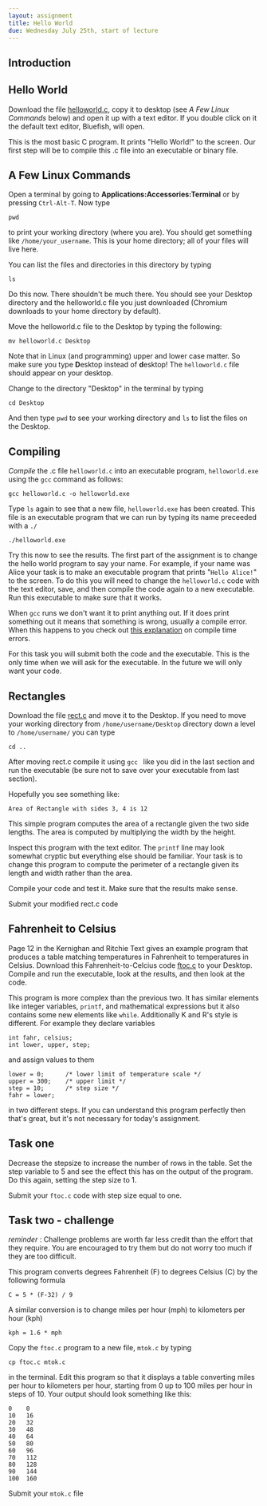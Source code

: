 ```yaml
---
layout: assignment 
title: Hello World 
due: Wednesday July 25th, start of lecture
---
```


Introduction
------------


Hello World
-----------

Download the file [helloworld.c](helloworld.c), copy it to desktop (see *A Few
Linux Commands* below) and open it up with a text editor. If you double click on it the default text editor, Bluefish, will open. 

This is the most basic C program. It prints "Hello World!" to the screen. Our first step will be to compile this .c file into an executable or binary file. 

A Few Linux Commands 
--------------------

Open a terminal by going to **Applications:Accessories:Terminal** or by
pressing `Ctrl-Alt-T`. Now type

    pwd

to print your working directory (where you are). You should get something like
`/home/your_username`. This is your home directory; all of your files will
live here. 

You can list the files and directories in this directory by typing 
    
    ls
    
Do this now. There shouldn't be much there. You should see your Desktop directory and the helloworld.c file you just downloaded (Chromium downloads to your home directory by default). 

Move the helloworld.c file to the Desktop by typing the following:

    mv helloworld.c Desktop

Note that in Linux (and programming) upper and lower case matter. So make sure
you type **D**esktop instead of **d**esktop! The `helloworld.c` file should appear on your desktop. 

Change to the directory "Desktop" in the terminal by typing 

    cd Desktop
    
And then type `pwd` to see your working directory and `ls` to list the files on the Desktop. 

Compiling
---------

*Compile* the .c file `helloworld.c` into an executable program,
`helloworld.exe` using the `gcc` command as follows:

    gcc helloworld.c -o helloworld.exe

Type `ls` again to see that a new file, `helloworld.exe` has been created. This
file is an executable program that we can run by typing its name preceeded with
a `./`

    ./helloworld.exe

Try this now to see the results. The first part of the assignment is to change
the hello world program to say your name. For example, if your name was Alice
your task is to make an executable program that prints "`Hello Alice!`" to the
screen. To do this you will need to change the `helloworld.c` code with the text editor, save, and then compile the code again to a new executable. Run this executable to make sure that it works. 

When `gcc` runs we don't want it to print anything out. If it does print
something out it means that something is wrong, usually a compile error. When
this happens to you check out [this explanation]({{site.baseurl}}/tips/errors.html) on compile time
errors.

For this task you will submit both the code and the executable. This is the only time when we will ask for the executable. In the future we will only want your code. 

Rectangles 
----------

Download the file [rect.c](rect.c) and move it to the Desktop. If you need to
move your working directory from `/home/username/Desktop` directory down a level to `/home/username/` you can type 

    cd ..

After moving rect.c compile it using `gcc ` like you did in the last section and run the executable (be sure not to save over your executable from last section).

Hopefully you see something like:

    Area of Rectangle with sides 3, 4 is 12

This simple program computes the area of a rectangle given the two side lengths. The area is computed by multiplying the width by the height. 

Inspect this program with the text editor. The `printf` line may look somewhat cryptic but everything else should be familiar. Your task is to change this program to compute the perimeter of a rectangle given its length and width rather than the area.  

Compile your code and test it. Make sure that the results make sense. 

Submit your modified rect.c code

Fahrenheit to Celsius
---------------------

Page 12 in the Kernighan and Ritchie Text gives an example program that
produces a table matching temperatures in Fahrenheit to temperatures in
Celsius. Download this Fahrenheit-to-Celcius code [ftoc.c](ftoc.c) to your Desktop. Compile and run the executable, look at the results, and then look at the code.

This program is more complex than the previous two. It has similar elements like integer variables, `printf`, and mathematical expressions but it also contains some new elements like `while`. Additionally K and R's style is different. For example they declare variables

    int fahr, celsius;
    int lower, upper, step;

and assign values to them

    lower = 0;      /* lower limit of temperature scale */
    upper = 300;    /* upper limit */
    step = 10;      /* step size */
    fahr = lower;

in two different steps. If you can understand this program perfectly then that's great, but it's not necessary for today's assignment. 

Task one
--------

Decrease the stepsize to increase the number of rows in the table. Set the step variable to 5 and see the effect this has on the output of the program. Do this again, setting the step size to 1. 

Submit your `ftoc.c` code with step size equal to one. 

Task two - challenge
--------------------

_reminder_ : Challenge problems are worth far less credit than the effort that
they require. You are encouraged to try them but do not worry too much if they
are too difficult. 

This program converts degrees Fahrenheit (F) to degrees Celsius (C) by the following formula 

    C = 5 * (F-32) / 9

A similar conversion is to change miles per hour (mph) to kilometers per hour (kph)

    kph = 1.6 * mph

Copy the `ftoc.c` program to a new file, `mtok.c` by typing 

    cp ftoc.c mtok.c

in the terminal. Edit this program so that it displays a table converting miles per hour to kilometers per hour, starting from 0 up to 100 miles per hour in steps of 10.  Your output should look something like this:

    0    0
    10   16
    20   32
    30   48
    40   64
    50   80
    60   96
    70   112
    80   128
    90   144
    100  160

Submit your `mtok.c` file
